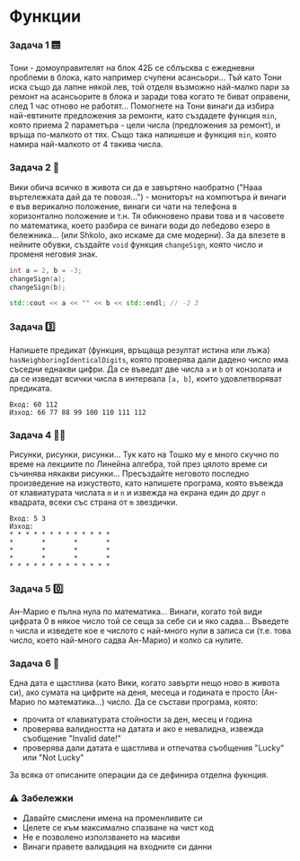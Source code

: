 # Функции

### Задача 1 :elevator:
Тони - домоуправителят на блок 42Б се сблъсква с ежедневни проблеми в блока, като например счупени асансьори... Тъй като Тони иска също да лапне някой лев, той отделя възможно най-малко пари за ремонт на асансьорите в блока и заради това когато те биват оправени, след 1 час отново не работят... Помогнете на Тони винаги да избира най-евтините предложения за ремонти, като създадете функция `min`, която приема 2 параметъра - цели числа (предложения за ремонт), и връща по-малкото от тях. Също така напишеше и функция `min`, която намира най-малкото от 4 такива числа.

### Задача 2 :arrows_counterclockwise:	
Вики обича всичко в живота си да е завъртяно наобратно ("Нааа въртележката дай да те повозя...") - мониторът на компютъра ѝ винаги е във верикално положение, винаги си чати на телефона в хоризонтално положение и т.н. Тя обикновено прави това и в часовете по математика, което разбира се винаги води до лебедово езеро в бележника... (или Shkolo, ако искаме да сме модерни). За да влезете в нейните обувки, създайте `void` функция `changeSign`, която число и променя неговия знак.
```c++
int a = 2, b = -3;
changeSign(a);
changeSign(b);

std::cout << a << "" << b << std::endl; // -2 3
```

### Задача :three:
Напишете предикат (функция, връщаща резултат истина или лъжа) `hasNeighboringIdenticalDigits`, която проверява дали дадено число има съседни еднакви цифри. Да се въведат две числа `a` и `b` от конзолата и да се изведат всички числа в интервала `[a, b]`, които удовлетворяват предиката.
```
Вход: 60 112
Изход: 66 77 88 99 100 110 111 112
```

### Задача 4 :man_artist:
Рисунки, рисунки, рисунки... Тук като на Тошко му е много скучно по време на лекциите по Линейна алгебра, той през цялото време си съчинява някакви рисунки... Пресъздайте неговото последно произведение на изкуството, като напишете програма, която въвежда от клавиатурата числата `m` и `n` и извежда на екрана един до друг `n` квадрата, всеки със страна от `m` звездички.
```
Вход: 5 3
Изход:
* * * * * * * * * * * * *
*       *       *       *
*       *       *       *
*       *       *       *
* * * * * * * * * * * * *
```

### Задача 5 :zero:
Ан-Марио е пълна нула по математика... Винаги, когато той види цифрата 0 в някое число той се сеща за себе си и яко садва... Въведете `n` числа и изведете кое е числото с най-много нули в записа си (т.е. това число, което най-много садва Ан-Марио) и колко са нулите.

### Задача 6 :calendar:
Една дата е щастлива (като Вики, когато завърти нещо ново в живота си), ако сумата на цифрите на деня, месеца и годината е просто (Ан-Марио по математика...) число. Да се състави програма, която:
 - прочита от клавиатурата стойности за ден, месец и година
 - проверява валидността на датата и ако е невалидна, извежда съобщение "Invalid date!"
 - проверява дали датата е щастлива и отпечатва съобщения "Lucky" или "Not Lucky"

За всяка от описаните операции да се дефинира отделна фукнция.

### :warning: Забележки

- Давайте смислени имена на променливите си
- Целете се към максимално спазване на чист код 
- Не е позволено използването на масиви
- Винаги правете валидация на входните си данни
